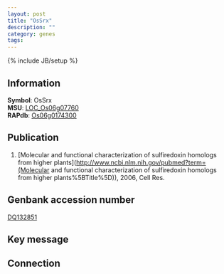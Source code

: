 ```yaml
---
layout: post
title: "OsSrx"
description: ""
category: genes
tags: 
---
```

{% include JB/setup %}

## Information
__Symbol__: OsSrx  
__MSU__: [LOC_Os06g07760](http://rice.plantbiology.msu.edu/cgi-bin/ORF_infopage.cgi?orf=LOC_Os06g07760)  
__RAPdb__: [Os06g0174300](http://rapdb.dna.affrc.go.jp/viewer/gbrowse_details/irgsp1?name=Os06g0174300)  

## Publication
1. [Molecular and functional characterization of sulfiredoxin homologs from higher plants](http://www.ncbi.nlm.nih.gov/pubmed?term=(Molecular and functional characterization of sulfiredoxin homologs from higher plants%5BTitle%5D)), 2006, Cell Res.

## Genbank accession number
[DQ132851](http://www.ncbi.nlm.nih.gov/nuccore/DQ132851)

## Key message

## Connection


